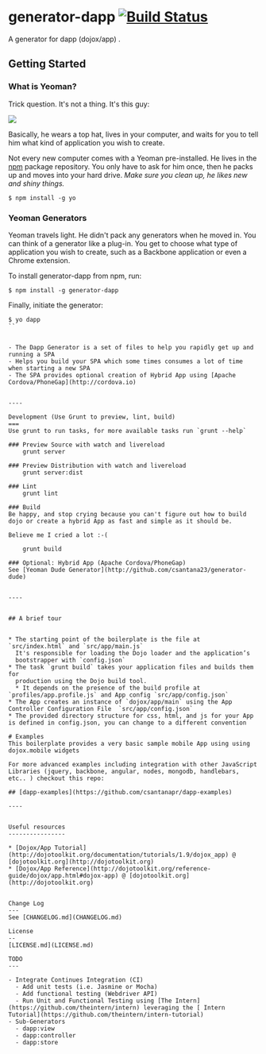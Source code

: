 
# generator-dapp [![Build Status](https://secure.travis-ci.org/csantanapr/generator-dapp.png?branch=master)](https://travis-ci.org/csantanapr/generator-dapp)

A generator for dapp (dojox/app) .


## Getting Started

### What is Yeoman?

Trick question. It's not a thing. It's this guy:

![](http://i.imgur.com/JHaAlBJ.png)

Basically, he wears a top hat, lives in your computer, and waits for you to tell him what kind of application you wish to create.

Not every new computer comes with a Yeoman pre-installed. He lives in the [npm](https://npmjs.org) package repository. You only have to ask for him once, then he packs up and moves into your hard drive. *Make sure you clean up, he likes new and shiny things.*

```
$ npm install -g yo
```

### Yeoman Generators

Yeoman travels light. He didn't pack any generators when he moved in. You can think of a generator like a plug-in. You get to choose what type of application you wish to create, such as a Backbone application or even a Chrome extension.

To install generator-dapp from npm, run:

```
$ npm install -g generator-dapp
```

Finally, initiate the generator:

```
$ yo dapp
``


- The Dapp Generator is a set of files to help you rapidly get up and running a SPA
- Helps you build your SPA which some times consumes a lot of time when starting a new SPA
- The SPA provides optional creation of Hybrid App using [Apache Cordova/PhoneGap](http://cordova.io)


----

Development (Use Grunt to preview, lint, build)
===
Use grunt to run tasks, for more available tasks run `grunt --help`

### Preview Source with watch and livereload
    grunt server

### Preview Distribution with watch and livereload
    grunt server:dist

### Lint
    grunt lint

### Build
Be happy, and stop crying because you can't figure out how to build dojo or create a hybrid App as fast and simple as it should be.

Believe me I cried a lot :-(

    grunt build

### Optional: Hybrid App (Apache Cordova/PhoneGap)
See [Yeoman Dude Generator](http://github.com/csantana23/generator-dude)


----


## A brief tour


* The starting point of the boilerplate is the file at `src/index.html` and `src/app/main.js`
  It's responsible for loading the Dojo loader and the application’s
  bootstrapper with `config.json`
* The task `grunt build` takes your application files and builds them for
  production using the Dojo build tool.
  * It depends on the presence of the build profile at `profiles/app.profile.js` and App config `src/app/config.json`
* The App creates an instance of `dojox/app/main` using the App Controller Configuration File  `src/app/config.json`
* The provided directory structure for css, html, and js for your App is defined in config.json, you can change to a different convention

# Examples
This boilerplate provides a very basic sample mobile App using using dojox.mobile widgets

For more advanced examples including integration with other JavaScript Libraries (jquery, backbone, angular, nodes, mongodb, handlebars, etc.. ) checkout this repo:

## [dapp-examples](https://github.com/csantanapr/dapp-examples)

----


Useful resources
----------------

* [Dojox/App Tutorial](http://dojotoolkit.org/documentation/tutorials/1.9/dojox_app) @ [dojotoolkit.org](http://dojotoolkit.org)
* [Dojox/App Reference](http://dojotoolkit.org/reference-guide/dojox/app.html#dojox-app) @ [dojotoolkit.org](http://dojotoolkit.org)


Change Log
---
See [CHANGELOG.md](CHANGELOG.md)

License
--
[LICENSE.md](LICENSE.md)

TODO
---

- Integrate Continues Integration (CI)
  - Add unit tests (i.e. Jasmine or Mocha)
  - Add functional testing (Webdriver API)
  - Run Unit and Functional Testing using [The Intern](https://github.com/theintern/intern) leveraging the [ Intern Tutorial](https://github.com/theintern/intern-tutorial)
- Sub-Generators
  - dapp:view
  - dapp:controller
  - dapp:store

